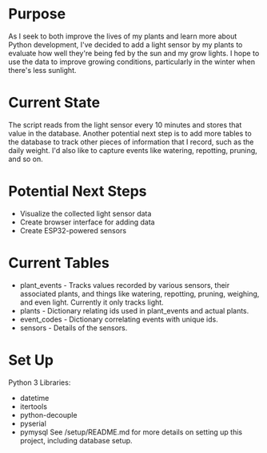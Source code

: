 # Purpose
As I seek to both improve the lives of my plants and learn more about Python development, I've decided to add a light sensor by my plants to evaluate how well they're being fed by the sun and my grow lights.
I hope to use the data to improve growing conditions, particularly in the winter when there's less sunlight.

# Current State
The script reads from the light sensor every 10 minutes and stores that value in the database. Another potential next step is to add more tables to the database to track other pieces of information that I record, such as the daily weight. I'd also like to capture events like watering, repotting, pruning, and so on.

# Potential Next Steps
* Visualize the collected light sensor data
* Create browser interface for adding data
* Create ESP32-powered sensors

# Current Tables
* plant_events - Tracks values recorded by various sensors, their associated plants, and things like watering, repotting, pruning, weighing, and even light. Currently it only tracks light.
* plants - Dictionary relating ids used in plant_events and actual plants.
* event_codes - Dictionary correlating events with unique ids.
* sensors - Details of the sensors.


# Set Up
Python 3 Libraries:
* datetime
* itertools
* python-decouple
* pyserial
* pymysql
See /setup/README.md for more details on setting up this project, including database setup.
